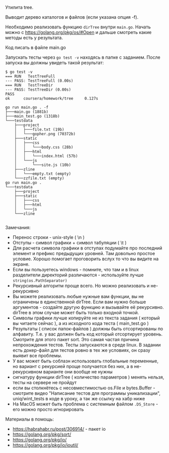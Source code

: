 Утилита tree.

Выводит дерево каталогов и файлов (если указана опция -f).

Необходимо реализовать функцию `dirTree` внутри `main.go`. Начать можно с https://golang.org/pkg/os/#Open и дальше смотреть какие методы есть у результата.

Код писать в файле main.go

Запускать тесты через `go test -v` находясь в папке c заданием. После запуска вы должны увидеть такой результат:

```
$ go test -v
=== RUN   TestTreeFull
--- PASS: TestTreeFull (0.00s)
=== RUN   TestTreeDir
--- PASS: TestTreeDir (0.00s)
PASS
ok      coursera/homework/tree     0.127s
```

```
go run main.go . -f
├───main.go (1881b)
├───main_test.go (1318b)
└───testdata
	├───project
	│	├───file.txt (19b)
	│	└───gopher.png (70372b)
	├───static
	│	├───css
	│	│	└───body.css (28b)
	│	├───html
	│	│	└───index.html (57b)
	│	└───js
	│		└───site.js (10b)
	├───zline
	│	└───empty.txt (empty)
	└───zzfile.txt (empty)
go run main.go .
└───testdata
	├───project
	├───static
	│	├───css
	│	├───html
	│	└───js
	└───zline
		
```

Замечания:
* Перенос строки - unix-style ( \n )
* Отступы - символ графики + символ табуляции ( \t )
* Для расчета символа графики в отступах подумайте про последний элемент и префикс предыдущих уровней. Там довольно простое условие. Хорошо помогает проговорить вслух то что вы видите на экране.
* Если вы пользуетесь windows - помните, что там и в linux разделители директорий различаются - используйте лучше `string(os.PathSeparator)`
* Рекурсивный алгоритм проще всего. Но можно реализовать и не-рекурсивно
* Вы можете реализовать любые нужные вам функции, вы не ограничены в единственной dirTree. Если вам нужно больше аргументов - создайте другую функцию и вызывайте её рекурсивно. dirTree в этом случае может быть только входной точкой.
* Символы графики лучше копируйте не из текста задания ( который вы читаете сейчас ), а из исходного кода теста ( main_test.go )
* Результаты ( список папок-файлов ) должны быть отсортированы по алфавиту. Т.е. у вас должен быть код который отсортирует уровень. Смотрите для этого пакет sort. Это самая частая причина непрохождения тестов. Тесты запускаются в среде linux. В задании есть докер-файл для тестов ровно в тех же условиях, он сразу выявит все проблемы.
* У вас может быть соблазн использовать глобальные переменные, но вариант с рекурсией проще получается без них, а в не-рекурсивном варианте они вообще не нужны
* сигнатуру функции dirTree ( количество параметров ) менять нельзя, тесты на сервере не пройдут
* если вы столкнётесь с несовместимостью os.File и bytes.Buffer - смотрите видео "Написание тестов для программы уникализации", uniq/wint_tests в коде в уроку, а так же ссылку на хабр ниже
* На MacOS может быть проблема с системным файлом `.DS_Store` - его можно просто игнорировать

Материалы в помощь:
* https://habrahabr.ru/post/306914/ - пакет io
* https://golang.org/pkg/sort/
* https://golang.org/pkg/io/
* https://golang.org/pkg/io/ioutil/
